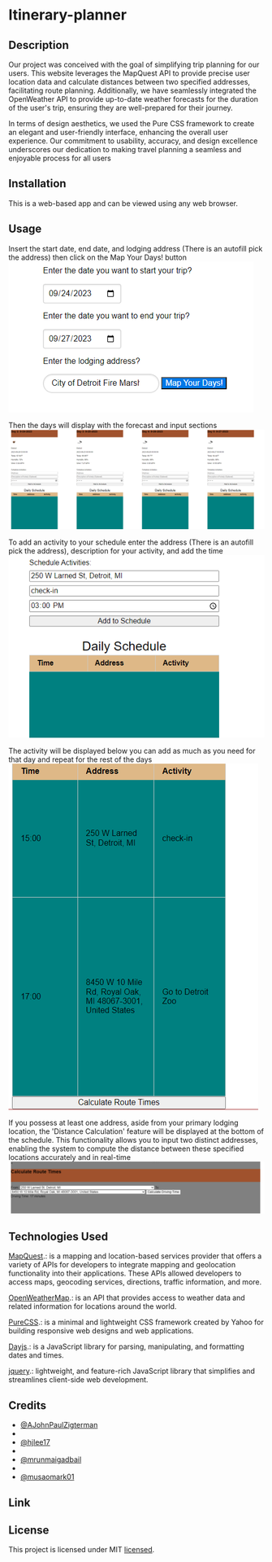 # Itinerary-planner

## Description
Our project was conceived with the goal of simplifying trip planning for our users. This website leverages the MapQuest API to provide precise user location data and calculate distances between two specified addresses, facilitating route planning. Additionally, we have seamlessly integrated the OpenWeather API to provide up-to-date weather forecasts for the duration of the user's trip, ensuring they are well-prepared for their journey.

In terms of design aesthetics, we used the Pure CSS framework to create an elegant and user-friendly interface, enhancing the overall user experience. Our commitment to usability, accuracy, and design excellence underscores our dedication to making travel planning a seamless and enjoyable process for all users
## Installation
This is a web-based app and can be viewed using any web browser.

## Usage
Insert the start date, end date, and lodging address (There is an autofill pick the address) then click on the Map Your Days! button
<img src="assets/images/Screenshot 2023-09-23 222449.png">

Then the days will display with the forecast and input sections
<img src="assets/images/Screenshot 2023-09-23 222526.png">

To add an activity to your schedule enter the address (There is an autofill pick the address), description for your activity, and add the time 
<img src="assets/images/Screenshot 2023-09-23 222757.png">

The activity will be displayed below you can add as much as you need for that day and repeat for the rest of the days
<img src="assets/images/Screenshot 2023-09-23 223836.png">

If you possess at least one address, aside from your primary lodging location, the 'Distance Calculation' feature will be displayed at the bottom of the schedule. This functionality allows you to input two distinct addresses, enabling the system to compute the distance between these specified locations accurately and in real-time
<img src="assets/images/Screenshot 2023-09-23 224028.png">


## Technologies Used
[MapQuest](https://developer.mapquest.com/documentation/).: is a mapping and location-based services provider that offers a variety of APIs for developers to integrate mapping and geolocation functionality into their applications. These APIs allowed developers to access maps, geocoding services, directions, traffic information, and more.

[OpenWeatherMap](https://openweathermap.org/api).:  is an API that provides access to weather data and related information for locations around the world. 

[PureCSS](https://purecss.io/layouts/).:  is a minimal and lightweight CSS framework created by Yahoo for building responsive web designs and web applications. 

[Dayjs](https://day.js.org/).: is a JavaScript library for parsing, manipulating, and formatting dates and times.

[jquery](https://jquery.com/).: lightweight, and feature-rich JavaScript library that simplifies and streamlines client-side web development. 

## Credits
- [@AJohnPaulZigterman](https://github.com/AJohnPaulZigterman)
- 
- [@hjlee17](https://github.com/hjlee17)
- 
- [@mrunmaigadbail](https://github.com/mrunmaigadbail)
- 
- [@musaomark01](https://github.com/musaomark01)

## Link

## License
This project is licensed under MIT [licensed](LICENSE).
